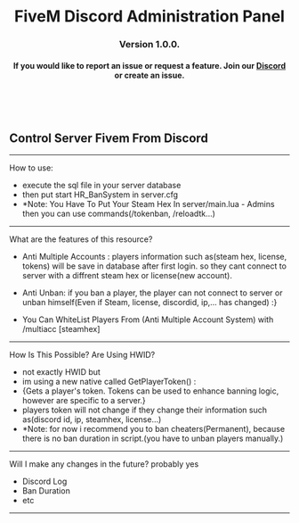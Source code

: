 <p align="center">
  <h1 align="center">
      FiveM Discord Administration Panel
  </h1>
  <h3 align="center">
     Version 1.0.0.
  </h3>
  <h4 align="center">
      If you would like to report an issue or request a feature. Join our <a href="https://discord.com/DAwe3J75bD">Discord</a> or create an issue.
  </h4>
</p>

<br/>
<br/>

# 
Control Server Fivem From Discord
-----------------------------------------------------------



 
  
-----------------------------------------------------------
How to use: 
+ execute the sql file in your server database
+ then put start HR_BanSystem in server.cfg
+ *Note: You Have To Put Your Steam Hex In server/main.lua - Admins then you can use commands(/tokenban, /reloadtk...)

-----------------------------------------------------------
What are the features of this resource?
  
  + Anti Multiple Accounts : players information such as(steam hex, license, tokens) will be save in database after first login.
   so they cant connect to server with a diffrent steam hex or license(new account).
   
  + Anti Unban: if you ban a player, the player can not connect to server or unban himself(Even if Steam, license, discordid, ip,... has changed) :}
  
  + You Can WhiteList Players From (Anti Multiple Account System) with /multiacc [steamhex]

-----------------------------------------------------------
How Is This Possible? Are Using HWID?
 + not exactly HWID but 
 + im using a new native called GetPlayerToken() : 
 + {Gets a player's token. Tokens can be used to enhance banning logic, however are specific to a server.}
 + players token will not change if they change their information such as(discord id, ip, steamhex, license...)
 + *Note: for now i recommend you to ban cheaters(Permanent), because there is no ban duration in script.(you have to unban players manually.)
 ----------------------------------------------------------
 Will I make any changes in the future?
  probably yes 
  + Discord Log
  + Ban Duration
  + etc
-----------------------------------------------------------  
